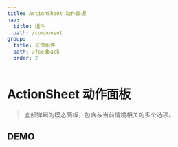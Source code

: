 ```yaml
---
title: ActionSheet 动作面板
nav:
  title: 组件
  path: /component
group:
  title: 反馈组件
  path: /feedback
  order: 2
---
```


# ActionSheet 动作面板

> 底部弹起的模态面板，包含与当前情境相关的多个选项。

## DEMO

<code defaultShowCode src="./demo/doc.tsx"></code>

<API src="./action-sheet.tsx"></API>

